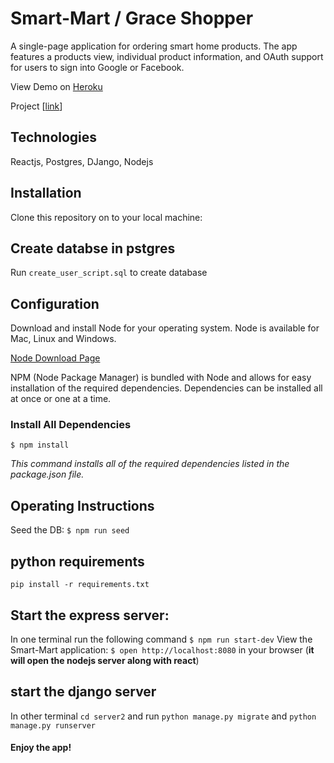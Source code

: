 # Smart-Mart / Grace Shopper
A single-page application for ordering smart home products. The app features a products view, individual product information, and OAuth support for users to sign into Google or Facebook. 

View Demo on [Heroku](https://smart-mart.herokuapp.com/)

Project [[link](https://github.com/yoursmarthome/smart-mart)] 

## Technologies
Reactjs, Postgres, DJango, Nodejs

## Installation
Clone this repository on to your local machine:

## Create databse in pstgres
Run `create_user_script.sql` to create database 

## Configuration
Download and install Node for your operating system. Node is available for Mac, Linux and Windows.

[Node Download Page](https://nodejs.org/en/download/)

NPM (Node Package Manager) is bundled with Node and allows for easy installation of the required dependencies. Dependencies can be installed all at once or one at a time.

### Install All Dependencies

`$ npm install`

_This command installs all of the required dependencies listed in the package.json file._



## Operating Instructions
Seed the DB:
` $ npm run seed `

## python requirements
`pip install -r requirements.txt`


## Start the express server:
In one terminal run the following command
` $ npm run start-dev `
View the Smart-Mart application:
` $ open http://localhost:8080 ` in your browser (**it will open the nodejs server along with react**)


## start the django server
In other terminal `cd server2` and run `python manage.py migrate` and `python manage.py runserver`


#### Enjoy the app!
